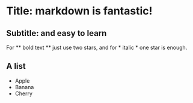 # Title: markdown is fantastic!

## Subtitle: and easy to learn

For ** bold text ** just use two stars, and for * italic * one star is enough.

## A list

+ Apple
+ Banana
+ Cherry

